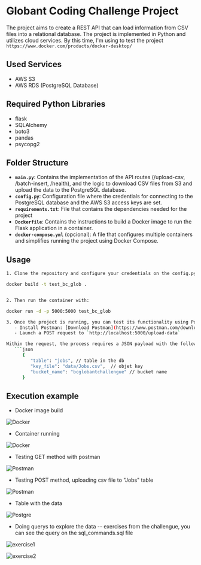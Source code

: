# Globant Coding Challenge Project

The project aims to create a REST API that can load information from CSV files into a relational database. The project is implemented in Python and utilizes cloud services. By this time, I'm using to test the project  `https://www.docker.com/products/docker-desktop/`

## Used Services
- AWS S3
- AWS RDS (PostgreSQL Database)

## Required Python Libraries
- flask
- SQLAlchemy
- boto3
- pandas
- psycopg2

## Folder Structure
- **`main.py`**: Contains the implementation of the API routes (/upload-csv, /batch-insert, /health), and the logic to download CSV files from S3 and upload the data to the PostgreSQL database.
- **`config.py`**: Configuration file where the credentials for connecting to the PostgreSQL database and the AWS S3 access keys are set.
- **`requirements.txt`**: File that contains the dependencies needed for the project
- **`Dockerfile`**: Contains the instructions to build a Docker image to run the Flask application in a container.
- **`docker-compose.yml`** (opcional): A file that configures multiple containers and simplifies running the project using Docker Compose.


## Usage
```bash
1. Clone the repository and configure your credentials on the config.py file, in a docker terminal run the following command:

docker build -t test_bc_glob .


2. Then run the container with:

docker run -d -p 5000:5000 test_bc_glob

3. Once the project is running, you can test its functionality using Postman:
   - Install Postman: [Download Postman](https://www.postman.com/downloads/)
   - Launch a POST request to `http://localhost:5000/upload-data`

Within the request, the process requires a JSON payload with the following information:
   ```json
      {
         "table": "jobs", // table in the db
         "key_file": "data/Jobs.csv",  // objet key
         "bucket_name": "bcglobantchallengue" // bucket name
      }
   ```

## Execution example

- Docker image build

![Docker](./images/image_build.jpg)

- Container running

![Docker](./images/container.jpg)

- Testing GET method with postman

![Postman](./images/get_1.jpg)

- Testing POST method, uploading csv file to "Jobs" table

![Postman](./images/post_1.jpg)

- Table with the data

![Postgre](./images/postgre1.jpg)

- Doing querys to explore the data -- exercises from the challengue, you can see the query on the sql_commands.sql file

![exercise1](./images/ex1.jpg)

![exercise2](./images/ex2.jpg)


